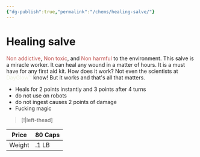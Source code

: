 ```yaml
---
{"dg-publish":true,"permalink":"/chems/healing-salve/"}
---
```


# Healing salve

<font color="#c0504d">Non addictive</font>, <font color="#c0504d">Non toxic</font>, and <font color="#c0504d">Non harmful</font> to the environment. This salve is a miracle worker. It can heal any wound in a matter of hours. It is a must have for any first aid kit.
How does it work? Not even the scientists at <font color="#ebf1dd">DayGlow™</font> know! But it works and that's all that matters. 

- Heals for 2 points instantly and 3 points after 4 turns
- do not use on robots 
- do not ingest causes 2 points of damage 
- Fucking magic 

>[!|left-thead]

| Price  | 80 Caps |
| ------ | ------- |
| Weight | .1 LB   |

